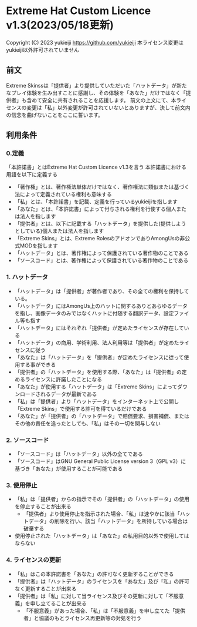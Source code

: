 # Extreme Hat Custom Licence v1.3(2023/05/18更新)

Copyright (C) 2023 yukieiji https://github.com/yukieiji
本ライセンス変更はyukieiji以外許可されていません

## 前文
Extreme Skinssは「提供者」より提供していただいた「ハットデータ」が新たなプレイ体験を生み出すことに感謝し、その体験を「あなた」だけではなく「提供者」も含めて安全に共有されることを応援します。
前文の上文にて、本ライセンスの変更は「私」以外変更が許可されていないとありますが、決して前文内の信念を曲げないことをここに誓います。

## 利用条件
### 0.定義
「本許諾書」とはExtreme Hat Custom Licence v1.3を言う
本許諾書における用語を以下に定義する
- 「著作権」とは、著作権法単体だけではなく、著作権法に類似または基づく法によって定義されている権利も意味する
- 「私」とは、「本許諾書」を記載、定義を行っているyukieijiを指します
- 「あなた」とは、「本許諾書」によって付与される権利を行使する個人または法人を指します
- 「提供者」とは、以下に記載する「ハットデータ」を提供した(提供しようとしている)個人または法人を指します
- 「Extreme Skins」とは、Extreme RolesのアドオンでありAmongUsの非公式MODを指します
- 「ハットデータ」とは、著作権によって保護されている著作物のことである
- 「ソースコード」とは、著作権によって保護されている著作物のことである
### 1. ハットデータ
- 「ハットデータ」は「提供者」が著作者であり、その全ての権利を保持している。
- 「ハットデータ」にはAmongUs上のハットに関するありとあらゆるデータを指し、画像データのみではなくハットに付随する翻訳データ、設定ファイル等も指す
- 「ハットデータ」にはそれぞれ「提供者」が定めたライセンスが存在している
- 「ハットデータ」の商用、学術利用、法人利用等は「提供者」が定めたライセンスに従う
- 「あなた」は「ハットデータ」を「提供者」が定めたライセンスに従って使用する事ができる
- 「提供者」の「ハットデータ」を使用する際、「あなた」は「提供者」の定めるライセンスに許諾したことになる
- 「あなた」が使用する「ハットデータ」は「Extreme Skins」によってダウンロードされるデータが最新である
- 「私」は「提供者」より「ハットデータ」をインターネット上で公開し「Extreme Skins」で使用する許可を得ているだけである
- 「あなた」が「提供者」の「ハットデータ」で賠償要求、損害補償、またはその他の責任を追ったとしても、「私」はその一切を関与しない
### 2. ソースコード
- 「ソースコード」は「ハットデータ」以外の全てである
- 「ソースコード」はGNU General Public License version 3（GPL v3）に基づき「あなた」が使用することが可能である
### 3. 使用停止
- 「私」は「提供者」からの指示でその「提供者」の「ハットデータ」の使用を停止することが出来る
  - 「提供者」より使用停止を指示された場合、「私」は速やかに該当「ハットデータ」の削除を行い、該当「ハットデータ」を所持している場合は破棄する
- 使用停止された「ハットデータ」は「あなた」の私用目的以外で使用してはならない
### 4. ライセンスの更新
- 「私」はこの本許諾書を「あなた」の許可なく更新することができる
- 「提供者」は「ハットデータ」のライセンスを「あなた」及び「私」の許可なく更新することが出来る
- 「提供者」は「私」に対して当ライセンス及びその更新に対して「不服意義」を申し立てることが出来る
  - 「不服意義」があった場合、「私」は「不服意義」を申し立てた「提供者」と協議のもとライセンス再更新等の対処を行う

